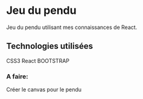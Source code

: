 # Jeu du pendu

Jeu du pendu utilisant mes connaissances de React.

## Technologies utilisées

CSS3
React
BOOTSTRAP

### A faire:

Créer le canvas pour le pendu
